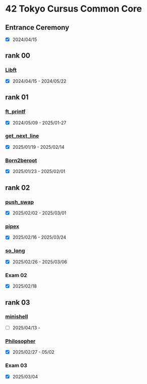 # 42 Tokyo Cursus Common Core

## Entrance Ceremony
- [x] 2024/04/15  

## rank 00
### [Libft](https://github.com/J-Naish/Cursus/tree/main/rank00/libft)
- [x] 2024/04/15 - 2024/05/22  

## rank 01
### [ft_printf](https://github.com/J-Naish/Cursus/tree/main/rank01/ft_printf)
- [x] 2024/05/09 - 2025/01-27  
### [get_next_line](https://github.com/J-Naish/Cursus/tree/main/rank01/get_next_line)
- [x] 2025/01/19 - 2025/02/14  
### [Born2beroot](https://github.com/J-Naish/Cursus/tree/main/rank01/Born2beroot)
- [x] 2025/01/23 - 2025/02/01  

## rank 02
### [push_swap](https://github.com/J-Naish/Cursus/tree/main/rank02/push_swap)
- [x] 2025/02/02 - 2025/03/01  
### [pipex](https://github.com/J-Naish/Cursus/tree/main/rank02/pipex)
- [x] 2025/02/16 - 2025/03/24  
### [so_long](https://github.com/J-Naish/Cursus/tree/main/rank02/so_long)
- [x] 2025/02/26 - 2025/03/06  
### Exam 02
- [x] 2025/02/18  

## rank 03
### [minishell](https://github.com/J-Naish/Cursus/tree/main/rank03/minishell)
- [ ] 2025/04/13 - 
### [Philosopher](https://github.com/J-Naish/Cursus/tree/main/rank03/Philosophers)
- [x] 2025/02/27 - 05/02
### Exam 03
- [x] 2025/03/04  
